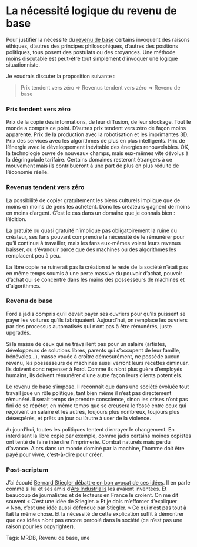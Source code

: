 # La nécessité logique du revenu de base

Pour justifier la nécessité du [revenu de base](/tag/revenu-de-base/) certains invoquent des raisons éthiques, d’autres des principes philosophiques, d’autres des positions politiques, tous posent des postulats ou des croyances. Une méthode moins discutable est peut-être tout simplement d’invoquer une logique situationniste.

Je voudrais discuter la proposition suivante :

> Prix tendent vers zéro =&gt; Revenus tendent vers zéro =&gt; Revenu de base

### Prix tendent vers zéro

Prix de la copie des informations, de leur diffusion, de leur stockage. Tout le monde a compris ce point. D’autres prix tendent vers zéro de façon moins apparente. Prix de la production avec la robotisation et les imprimantes 3D. Prix des services avec les algorithmes de plus en plus intelligents. Prix de l’énergie avec le développement inévitable des énergies renouvelables. OK, la technologie ouvre de nouveaux champs, mais eux-mêmes vite dévolus à la dégringolade tarifaire. Certains domaines resteront étrangers à ce mouvement mais ils contribueront à une part de plus en plus réduite de l’économie réelle.

### Revenus tendent vers zéro

La possibilité de copier gratuitement les biens culturels implique que de moins en moins de gens les achètent. Donc les créateurs gagnent de moins en moins d’argent. C’est le cas dans un domaine que je connais bien : l’édition.

La gratuité ou quasi gratuité n’implique pas obligatoirement la ruine du créateur, ses fans pouvant comprendre la nécessité de le rémunérer pour qu’il continue à travailler, mais les fans eux-mêmes voient leurs revenus baisser, ou s’évanouir parce que des machines ou des algorithmes les remplacent peu à peu.

La libre copie ne ruinerait pas la création si le reste de la société n’était pas en même temps soumis à une perte massive du pouvoir d’achat, pouvoir d’achat qui se concentre dans les mains des possesseurs de machines et d’algorithmes.

### Revenu de base

Ford a jadis compris qu’il devait payer ses ouvriers pour qu’ils puissent se payer les voitures qu’ils fabriquaient. Aujourd’hui, on remplace les ouvriers par des processus automatisés qui n’ont pas à être rémunérés, juste upgradés.

Si la masse de ceux qui ne travaillent pas pour un salaire (artistes, développeurs de solutions libres, parents qui s’occupent de leur famille, bénévoles…), masse vouée à croître démesurément, ne possède aucun revenu, les possesseurs de machines aussi verront leurs recettes diminuer. Ils doivent donc repenser à Ford. Comme ils n’ont plus guère d’employés humains, ils doivent rémunérer d’une autre façon leurs clients potentiels.

Le revenu de base s’impose. Il reconnaît que dans une société évoluée tout travail joue un rôle politique, tant bien même il n’est pas directement rémunéré. Il serait temps de prendre conscience, sinon les crises n’ont pas fini de se répéter, en même temps que se creusera le fossé entre ceux qui reçoivent un salaire et les autres, toujours plus nombreux, toujours plus désespérés, et prêts un jour ou l’autre à user de la violence.

Aujourd’hui, toutes les politiques tentent d’enrayer le changement. En interdisant la libre copie par exemple, comme jadis certains moines copistes ont tenté de faire interdire l’imprimerie. Combat naturels mais perdu d’avance. Alors dans un monde dominé par la machine, l’homme doit être payé pour vivre, c’est-à-dire pour créer.

### Post-scriptum

J’ai écouté [Bernard Stiegler débattre en bon avocat de ces idées](http://romainelubrique.org/bernard-stiegler). Il en parle comme si lui et ses amis d’[Ars Industrialis](http://arsindustrialis.org/) les avaient inventées. Et beaucoup de journalistes et de lecteurs en France le croient. On me dit souvent « C’est une idée de Stiegler. » Et je dois m’efforcer d’expliquer « Non, c’est une idée aussi défendue par Stiegler. » Ce qui n’est pas tout à fait la même chose. Et la nécessité de cette explication suffit à démontrer que ces idées n’ont pas encore percolé dans la société (ce n’est pas une raison pour les copyrighter).

Tags: MRDB, Revenu de base, une